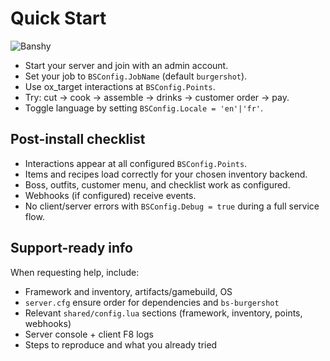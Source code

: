 # Quick Start

![Banshy](../../assets/banshy128.webp)

- Start your server and join with an admin account.
- Set your job to `BSConfig.JobName` (default `burgershot`).
- Use ox_target interactions at `BSConfig.Points`.
- Try: cut → cook → assemble → drinks → customer order → pay.
- Toggle language by setting `BSConfig.Locale = 'en'|'fr'`.

## Post-install checklist
- Interactions appear at all configured `BSConfig.Points`.
- Items and recipes load correctly for your chosen inventory backend.
- Boss, outfits, customer menu, and checklist work as configured.
- Webhooks (if configured) receive events.
- No client/server errors with `BSConfig.Debug = true` during a full service flow.

## Support-ready info
When requesting help, include:
- Framework and inventory, artifacts/gamebuild, OS
- `server.cfg` ensure order for dependencies and `bs-burgershot`
- Relevant `shared/config.lua` sections (framework, inventory, points, webhooks)
- Server console + client F8 logs
- Steps to reproduce and what you already tried